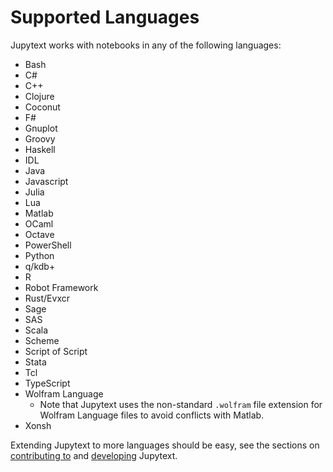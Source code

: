 # Supported Languages

Jupytext works with notebooks in any of the following languages:

- Bash
- C#
- C++
- Clojure
- Coconut
- F#
- Gnuplot
- Groovy
- Haskell
- IDL
- Java
- Javascript
- Julia
- Lua
- Matlab
- OCaml
- Octave
- PowerShell
- Python
- q/kdb+
- R
- Robot Framework
- Rust/Evxcr
- Sage
- SAS
- Scala
- Scheme
- Script of Script
- Stata
- Tcl
- TypeScript
- Wolfram Language
  - Note that Jupytext uses the non-standard `.wolfram` file extension for Wolfram Language files to avoid conflicts with Matlab.
- Xonsh

Extending Jupytext to more languages should be easy, see the sections on [contributing to](contributing.md) and [developing](developing.md) Jupytext.

